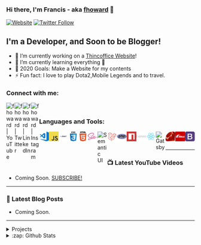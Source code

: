 ### Hi there, I'm Francis - aka [fhoward][website] 👋

[![Website](https://img.shields.io/badge/linkedin-%230077B5.svg?&style=for-the-badge&logo=linkedin&logoColor=white)](https://www.linkedin.com/in/fhoward28/)
[![Twitter Follow](https://img.shields.io/twitter/follow/francishoward28?color=1DA1F2&logo=twitter&style=for-the-badge)](https://twitter.com/intent/follow?original_referer=https%3A%2F%2Fgithub.com%2Ffhoward&screen_name=francishoward28)

## I'm a Developer, and Soon to be Blogger!

- 🔭 I’m currently working on a [Thincoffice Website][credits_mlw]!
- 🌱 I’m currently learning everything 🤣
- 🥅 2020 Goals: Make a Website for my contents
- ⚡ Fun fact: I love to play Dota2,Mobile Legends and to travel.

### Connect with me:

[<img align="left" alt="fhoward | YouTube" width="22px" src="https://cdn.jsdelivr.net/npm/simple-icons@v3/icons/youtube.svg" />][youtube]
[<img align="left" alt="fhoward | Twitter" width="22px" src="https://cdn.jsdelivr.net/npm/simple-icons@v3/icons/twitter.svg" />][twitter]
[<img align="left" alt="fhoward | LinkedIn" width="22px" src="https://cdn.jsdelivr.net/npm/simple-icons@v3/icons/linkedin.svg" />][linkedin]
[<img align="left" alt="fhoward | Instagram" width="22px" src="https://cdn.jsdelivr.net/npm/simple-icons@v3/icons/instagram.svg" />][instagram]

<br />

### Languages and Tools:

[<img align="left" alt="Visual Studio Code" width="26px" src="https://raw.githubusercontent.com/github/explore/80688e429a7d4ef2fca1e82350fe8e3517d3494d/topics/visual-studio-code/visual-studio-code.png" />][webdevplaylist]
[<img align="left" alt="javascript" width="26px" src="https://raw.githubusercontent.com/github/explore/80688e429a7d4ef2fca1e82350fe8e3517d3494d/topics/javascript/javascript.png" />][lang]
[<img align="left" alt="jQuery" width="26px" src="https://raw.githubusercontent.com/github/explore/80688e429a7d4ef2fca1e82350fe8e3517d3494d/topics/jquery/jquery.png" />][framework]
[<img align="left" alt="css3" width="26px" src="https://raw.githubusercontent.com/github/explore/80688e429a7d4ef2fca1e82350fe8e3517d3494d/topics/css/css.png" />][lang]
[<img align="left" alt="HTML5" width="26px" src="https://raw.githubusercontent.com/github/explore/80688e429a7d4ef2fca1e82350fe8e3517d3494d/topics/html/html.png" />][lang]
[<img align="left" alt="sass" width="26px" src="https://raw.githubusercontent.com/github/explore/80688e429a7d4ef2fca1e82350fe8e3517d3494d/topics/sass/sass.png" />][lang]
[<img align="left" alt="Semantic UI" width="26px" src="https://camo.githubusercontent.com/64fc67646c5de06fe6aae46b33accdb111208897/687474703a2f2f73656d616e7469632d75692e636f6d2f696d616765732f6c6f676f2e706e67" />][framework]
[<img align="left" alt="Laravel" width="26px" src="https://raw.githubusercontent.com/github/explore/56a826d05cf762b2b50ecbe7d492a839b04f3fbf/topics/laravel/laravel.png" />][framework]
[<img align="left" alt="PHP" width="26px" src="https://raw.githubusercontent.com/github/explore/ccc16358ac4530c6a69b1b80c7223cd2744dea83/topics/php/php.png" />][lang]
[<img align="left" alt="NPM" width="26px" src="https://raw.githubusercontent.com/github/explore/80688e429a7d4ef2fca1e82350fe8e3517d3494d/topics/npm/npm.png" />][pm]
[<img align="left" alt="Express" width="26px" src="https://raw.githubusercontent.com/github/explore/80688e429a7d4ef2fca1e82350fe8e3517d3494d/topics/express/express.png" />][framework]
[<img align="left" alt="React" width="26px" src="https://raw.githubusercontent.com/github/explore/80688e429a7d4ef2fca1e82350fe8e3517d3494d/topics/react/react.png" />][js]
[<img align="left" alt="Gatsby" width="26px" src="https://camo.githubusercontent.com/c82d5dbe0efc4f71771b4c656fd96b91d6103a8d/68747470733a2f2f7777772e6761747362796a732e636f6d2f4761747362792d4d6f6e6f6772616d2e737667" />][framework]
[<img align="left" alt="Ruby" width="26px" src="https://raw.githubusercontent.com/github/explore/80688e429a7d4ef2fca1e82350fe8e3517d3494d/topics/ruby/ruby.png" />][lang]
[<img align="left" alt="RoR" width="26px" src="https://raw.githubusercontent.com/github/explore/80688e429a7d4ef2fca1e82350fe8e3517d3494d/topics/rails/rails.png" />][framework]
[<img align="left" alt="RoR" width="26px" src="https://raw.githubusercontent.com/github/explore/80688e429a7d4ef2fca1e82350fe8e3517d3494d/topics/bootstrap/bootstrap.png" />][framework]

<br />
<br />

---

### 📺 Latest YouTube Videos

<!-- YOUTUBE:START -->

- Coming Soon. [SUBSCRIBE!][youtube]
<!-- YOUTUBE:END -->

<!-- ➡️ [more videos...](https://youtube.com/codestackr) -->

---

### 📕 Latest Blog Posts

<!-- BLOG-POST-LIST:START -->

- Coming Soon.

<!-- BLOG-POST-LIST:END -->

---

<details>
  <summary>Projects</summary>
  
<!--START_SECTION:activity-->
1. 💪 Opened PR [#6](https://github.com//colbyfayock/50-projects-for-react-and-the-static-web/pull/6) in [colbyfayock/50-projects-for-react-and-the-static-web](https://github.com//colbyfayock/50-projects-for-react-and-the-static-web)
2. 🗣 Commented on [#249](https://github.com//abhisheknaiidu/awesome-github-profile-readme/issues/249) in [abhisheknaiidu/awesome-github-profile-readme](https://github.com//abhisheknaiidu/awesome-github-profile-readme)
3. 🗣 Commented on [#249](https://github.com//abhisheknaiidu/awesome-github-profile-readme/issues/249) in [abhisheknaiidu/awesome-github-profile-readme](https://github.com//abhisheknaiidu/awesome-github-profile-readme)
4. 💪 Opened PR [#249](https://github.com//abhisheknaiidu/awesome-github-profile-readme/pull/249) in [abhisheknaiidu/awesome-github-profile-readme](https://github.com//abhisheknaiidu/awesome-github-profile-readme)
5. ❗️ Closed issue [#9](https://github.com//jamesgeorge007/github-activity-readme/issues/9) in [jamesgeorge007/github-activity-readme](https://github.com//jamesgeorge007/github-activity-readme)
<!--END_SECTION:activity-->

</details>

<details>
  <summary>:zap: Github Stats</summary>

  <img align="left" alt="codeSTACKr's Github Stats" src="https://github-readme-stats.codestackr.vercel.app/api?username=codeSTACKr&show_icons=true&hide_border=true" />

</details>

[credits_mlw]: https://credits.mylegalwhiz.com
[website]: https://fhoward.github.io/fhoward-cv/
[twitter]: https://twitter.com/francishoward28
[youtube]: https://www.youtube.com/channel/UCjH5q_5z53Mca2X8w8Pb5qg
[instagram]: https://instagram.com/fhoward28
[linkedin]: https://www.linkedin.com/in/fhoward28/
[mylegalwhiz]: https://www.youtube.com/playlist?list=PLkwxH9e_vrAJ0WbEsFA9W3I1W-g_BTsbt
[web_mlw]: https://www.youtube.com/playlist?list=PLkwxH9e_vrALRJKu7wfXby3MKeflhTu6B
[webdevplaylist]: IDE
[framework]: framework
[lang]: programming_language
[pm]: package_manager
[js]: javascript_library
